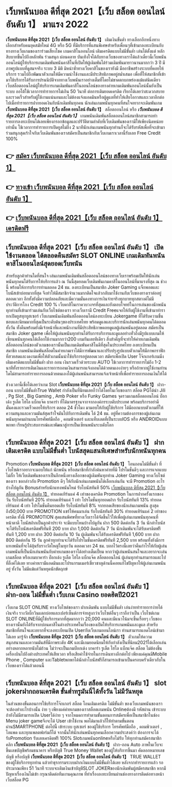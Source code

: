 # เว็บพนันบอล ดีที่สุด 2021【เว็บ สล็อต ออนไลน์ อันดับ 1】  มาแรง 2022

**เว็บพนันบอล ดีที่สุด 2021【เว็บ สล็อต ออนไลน์ อันดับ 1】** เติมเงินขั้นต่ำ  ทางเลือกอีกหนึ่งทางเลือกสำหรับคนยุคสมัยใหม่ 4G หรือ 5G ที่มีบริการที่แสนพิเศษสำหรับเพื่อนๆที่เข้ามาลงทะเบียนกับทางทางเว็บเกมของเราร่วมเสี่ยงโชค เกมคาสิโนออนไลน์ เติมเครดิตแบบไม่มีขั้นต่ำ เล่นได้ตั้งแต่ หลักสิบบาทขึ้นไปถึงหลักพัน ร่วมสนุก ผ่อนคลาย บันเทิงใจได้กับทางเว็บของทางเราได้แล้วเดี๋ยวนี้เว็บพนันออนไลน์ผู้ให้บริการเกมเดิมพันพนันคาสิโนที่เปิดให้ผู้เดิมพันได้ร่วมเดิมพันมายาวนานมากกว่า 3 ปี มีภาพรูปแบบที่ดูสมจจริง ระบบ 3 มิติ
มิหนำซ้ำทางเว็บคาสิโนของเรายังมี มืออาชีพสร้างระบบที่คอยให้บริการ  รวมไปถึงพัฒนาตัวเกมให้มีความน่าใช้งานและมีประสิทธิภาพอยู่สม่ำเสมอ เพื่อที่ให้สมาชิกที่เข้ามาใช้บริการได้รับการปรนนิบัติจากทางเว็บพนันเราอย่างเต็มที่โดยไม่ขาดตกบกพร่องแม้แต่นิดเดียว เว็บสล็อตออนไลน์ผู้ให้บริการเกมเดิมพันคาสิโนออนไลน์ของทางค่ายเกมเดิมพันออนไลน์นั้นยังเป็นระบบ ออโต้ใช้เวลาการทำรายการไม่เกิน 50 วินาที ต่อการเติมยอดเครดิต เรียกได้เลยว่าสะดวกสบายและรวดเร็วสำหรับผู้ใช้งานแน่นอนและไม่ต้องแจ้งแอดมินหรือผู้ดูแลที่ทำให้เสียโอกาสและเวลาอีกต่อไปเมื่อทำรายการฝากยอดเงินกับนักเดิมพันทุกคน
นักเล่นเกมพนันทุกคนที่สนใจอยากจะเดิมพันเกม **เว็บพนันบอล ดีที่สุด 2021【เว็บ สล็อต ออนไลน์ อันดับ 1】** สล็อตออนไลน์ หรือ ***เว็บพนันบอล ดีที่สุด 2021【เว็บ สล็อต ออนไลน์ อันดับ 1】*** เกมพนันเดิมพันสล็อตออนไลน์สมาชิกสามารถทำรายการลงทะเบียนได้เลยเพียงกรอกข้อมูลและปรัวัติตามลำดับที่เว็บเดิมพันของเรามีให้เพียงนิดหน่อยเท่านั้น ใช้เวลาการทำรายการเปิดยูสไม่ถึง 2 นาทีนักเล่นเกมพนันทุกท่านก็จะได้รับรหัสเพื่อที่จะเข้ามาร่วมสนุกสุดเร้าใจกับเว็บเดิมพันของเราสมัครเป็นสมาชิกกับเว็บเกมเราเวลานี้รับเลย Free Credit 100%

## 👉 [สมัคร เว็บพนันบอล ดีที่สุด 2021【เว็บ สล็อต ออนไลน์ อันดับ 1】](https://archa888.com/)
## 👉 [ทางเข้า เว็บพนันบอล ดีที่สุด 2021【เว็บ สล็อต ออนไลน์ อันดับ 1】](https://archa888.com/)
## 👉 [เว็บพนันบอล ดีที่สุด 2021【เว็บ สล็อต ออนไลน์ อันดับ 1】 เครดิตฟรี](https://archa888.com/)

## เว็บพนันบอล ดีที่สุด 2021【เว็บ สล็อต ออนไลน์ อันดับ 1】 เปิดใช้งานตลอด ได้ตลอดคืนสมัคร SLOT ONLINE เกมเดิมพันพนันคาสิโนออนไลน์สุดยอดเว็บพนัน

สำหรับลูกค้าท่านใดที่สนใจ เล่นเกมพนันเดิมพันสล็อตออนไลน์ของทางเว็บเราพร้อมเปิดให้นักเล่นพนันทุกคนได้รับการให้บริการแล้ว ณ วันนี้สุดยอดเว็บเดิมพันเกมคาสิโนออนไลน์ที่มาแรงที่สุด ณ ช่วงนี้ พร้อมให้การบริการท่านตลอด 24 ชม. ลงทะเบียนเป็นสมาชิก Joker Gaming แจ็กพอตและโบนัสเข้าบ่อยมากที่สุด จึงทำให้มีสมาชิกจำนวนมากติดใจแล้วกลับมาใช้งานกับเว็บของทางเราต่ออยู่ตลอดเวลา อีกทั้งยังมีความปลอดภัยและมีความมั่นคงทางการเงินจ่ายจริงทุกบาททุกสตางค์ไม่มีประวัติการโกง Credit 100 % เว็บคาสิโนเราควบวงจรที่สุดและยังตอบโจทย์ในการเล่นของนักพนันทุกท่านที่เข้ามาร่วมเล่นกับเว็บไซต์ของเรา
ทางเว็บเรามี Credit Freeแจกให้กับผู้ใช้งานที่เข้ามาทำรายกเปิดยูสทุกยูสเซอร์ เว็บเกมพนันเดิมพันสล็อตออนไลน์ลงทะเบียน Jokergame ที่ได้รับความชื่นชอบและนิยมมากที่สุดเป็นระดับต้นๆของประเทศไทย พร้อมดูแลและบริการนักเล่นพนันทุกคนได้ตลอดทั้งวัน ทั้งคืนพร้อมยังมีเจ้าหน้าที่และพนักงานที่มีประสิทธิภาพคอยดูแลผู้เล่นพนันอยู่ตลอด สมัครเป็นสมาชิก Joker game เพื่อให้ผู้เล่นพนันทุกท่านได้รับการบริการและดูแลอย่างทั่วถึงมีรูปแบบเกมให้เซียนพนันทุกคนได้เลือกใช้งานมากกว่า200 เกมกันเลยทีเดียว
สิ่งสำคัญที่จะทำให้ค่ายเกมเดิมพันสล็อตออนไลน์ของตัวเกมของเรานั้นเป็นเกมเดิมพันคาสิโนดีที่สุดในประเทศไทย ลงทะเบียนเป็นสมาชิก  เกมพนันเดิมพันสล็อตในค่ายเกมเราได้มีการพัฒนาและปรับปรุงรูปแบบตัวเกมให้มีภาพกราฟิกที่สวยสดและงดงามเพื่อให้ตัวเกมนั้นน่าใช้บริการอยู่ตลอดเวลา สมัครเพื่อเปิด User โจ๊กเกอร์เกมมิ่ง เติมเครดิตแบบไม่มีขั้นต่ำ ฝาก ถอน เงินรวดเร็วด้วยระบบ AUTO ใช้เวลาการทำรายการไม่ถึง 1-2 นาทีทั้งรายการเติมเงินและรายการถอนเงินสามารถแจ้งถอนได้ด้วยตนเองง่ายๆ หรือถ้าหากผู้ใช้งานท่านใดไม่สามารถทำรายการถอนด้วยตนเองได้ผู้เล่นพนันสามารถแจ้งเจ้าหน้าที่เพื่อทำรายการถอนเงินให้ได้

ช่วงเวลานี้เชื่อได้เลยว่าเกม Slot **เว็บพนันบอล ดีที่สุด 2021【เว็บ สล็อต ออนไลน์ อันดับ 1】** ฝาก-ถอน แบบไม่มีขั้นต่ำTrue Wallet กำลังเป็นที่นิยมเลยก็ว่าได้โดยในเว็บของเรา สล็อต PGได้นำ  Jili , Pg Slot , Big Gaming , Amb Poker หรือ Funky Games จุดรวมเกมสล็อตออนไลน์ ป๊อกเด้ง รูเล็ต ไฮโล แบ็กแจ๊ค บาคาร่า ที่ได้มาตรฐานจากจากองค์กรระบดับประเทศ พร้อมบริการอย่าดีมั่นคงและรวดเร็วคอยให้บริการ ตลอด 24 ชั่วโมง มามอบให้กับผู้ใช้บริการ ได้มีออกแบบตัวเกมที่ให้ความสนุกและความมันส์สุดเร้าใจมันไปกับการเดิมพัน ได้ 24 ชม. อยู่ที่ความต้องการของผู้เล่นเกมพนันทุกคนผ่านบนโทรศัพท์มือถือ , คอมพิวเตอร์ และแท็บเลตที่เป็นระบบIOS หรือ ANDROIDแบบพกพา เรียนรู้ประสบการณ์และพัฒนาสู่การเป็นเซียนพนันระบดับโลก

## เว็บพนันบอล ดีที่สุด 2021【เว็บ สล็อต ออนไลน์ อันดับ 1】 ฝากเติมเครดิต แบบไม่มีขั้นต่ำ โบนัสสุดแสนพิเศษสำหรับนักพนันทุกคน

 Promotion  **เว็บพนันบอล ดีที่สุด 2021【เว็บ สล็อต ออนไลน์ อันดับ 1】** โอนถอนไม่มีขั้นต่ำ ที่เว็บไซต์เราอยากจะมอบให้แก่  นักพนัน หรือสมาชิกที่กำลังค้นหาค่ายที่มี โปรโมชั่นดีๆ และการแจกแบบไม่กั๊ก ให้เว็บเดิมพันของเราเป็นอีกหนึ่งทางเลือกของผู้เดิมพันทุกท่าน Joker Gaming ทางเว็บไซต์ของเรา ขอกล่าวกับ Promotion ดีๆ ให้กับนักเล่นเกมพนันได้เลือกเล่นกัน จะมี Promotion อะไรบ้างไปดูกัน
Bonusสำหรับนักแทงพนันใหม่ รับโบนัสทันที 50% [เว็บพนันบอล ดีที่สุด 2021【เว็บ สล็อต ออนไลน์ อันดับ 1】](https://archa888.com/) ทำยอดเทิร์นแค่ 4 เท่าของเครดิต
 Promotion ในการฝากครั้งแรกของวัน รับโบนัสทันที 20% ทำยอดเทิร์นแค่ 1 เท่า
โปรโมชั่นทุกยอดฝาก รับโบนัสทันที 13% ทำยอดเทิร์นแค่ 4 เท่า
โปรโมชั่นคืนยอดเสีย รับโบนัสทันที 8% จากยอดเสียของนักเล่นเกมพนัน สูงสุดถึง50,000 บาท
 PROMOTION แชร์ให้คนมาเล่น รับโบนัสทันที 30% ทำยอดเทิร์นแค่ 2 เท่าของเครดิต
ทั้งนี้ PROMOTION สุดแสนพิศษที่ทางเว็บเราได้จัดขึ้นไว้ให้เพื่อผู้เล่นเกมพนันทุกคนที่หน้าตาดี โบนัสฝากเป็นลูกค้าประจำ จะมีแบบไหนบ้างไปดูกัน
ฝาก 500 ติดต่อกัน 3 วัน นักล่าโบนัสจะได้รับโบนัสเครดิตฟรีทันที 200 บาท
ฝาก 1,000 ติดต่อกัน 7 วัน นักเดิมพันจะได้รับเครดิตฟรีทันที 1,200 บาท
ฝาก 300 ติดต่อกัน 10 วัน ผู้เดิมพันจะได้รับเครดิตฟรีทันที 1,600 บาท
ฝาก 800 ติดต่อกัน 15 วัน ลูกค้าทุกท่านจะได้รับโปรโมชั่นเครดิตฟรีทันที 2,500 บาท
พร้อมทั้งยังมีการแทงพนันที่จะได้ลุ้นรับรางวัลใหญ่ในทุกวัน ตลอดเวลา 24 ชม. บอกไว้ตรงนี้เลยว่าคืนกำไรให้กับผู้เล่นเกมพนันที่เป็นนักเล่นพนันกับค่ายเกมของเราได้อย่างเต็มเปี่ยม หากว่าผู้เล่นพนันสนใจและอยากจะเล่น เกมสล็อต หรือเกมบาคาร่า ป๊อกเด้ง รูเล็ต ไฮโล แบ็กแจ๊ค สล็อตออนไลน์ ผู้เล่นทุกท่านสามารถแตะไปที่ลิ้งค์ได้เลย ทางค่ายเรามีแอดมินและโปรแกรมเมอร์เชี่ยวชาญด้านนี้คอยแก้ไขปัญหาให้ผู้เล่นเกมพนันอยู่ ทั้งวัน ไม่มีแม้แต่วันหยุดนักขัตฤกษ์

## เว็บพนันบอล ดีที่สุด 2021【เว็บ สล็อต ออนไลน์ อันดับ 1】 ฝาก-ถอน ไม่มีขั้นต่ำ  เว็บเกม Casino ยอดฮิตปี2021

เว็บเกม SLOT ONLINE ทางเว็บไซต์ของเรา ฝากเดิมพัน แบบไม่มีขั้นต่ำ เล่นง่ายทำรายการง่ายได้เงินจริง รางวัลบิ๊กวินแตกบ่อยและเปอร์เซ็นต์การจ่ายสูงกว่าเว็บไซต์อื่นๆ เราถือว่าเป็น เว็บไซต์เกม SLOT ONLINEที่มีผู้ใช้บริการมากที่สุดมากกว่า 20,000 คนและมีแนวโน้มจะขึ้นเรื่อยๆ เว็บของทางเรานั้นยังได้รับจากบ่อนคาสิโนต่างประเทศในเรื่องของเปิดให้บริการเกมพนันและดูแล สำหรับสมาชิกที่สนใจและอยากที่จะลงทะเบียนเปิด Userกับเว็บเกมออนไลน์เรา ท่านสามารถแอดไลน์เข้ามาได้เลย
	มารู้จัก **เว็บพนันบอล ดีที่สุด 2021【เว็บ สล็อต ออนไลน์ อันดับ 1】** ตัวเกมให้ความสนุกสนานและความมันส์ที่มีภาพระดับ 4K และมีเกมยอดนิยมให้กับกำลังเป็นที่นิยม2021ได้เลือกเล่นอย่างหลากหลายนับไม่ถ้วน  ไม่ว่าจะเป็นเกมป๊อกเด้ง บาคาร่า รูเล็ต ไฮโล แบ็กแจ๊ค สล็อต ไม่ต้องขึ้นเครื่องบินไปถึงต่างประเทศให้เสียเวลา หรือเสียค่าใช้จ่ายในการเดินทางอีกต่อไป เพียงแค่คุณมีMobile Phone , Computer และTabletพกพาได้นักล่าโบนัสฟรีก็สามารถเข้ามาเป็นครอบครัวเดียวกับในเว็บของเราได้แล้วตอนนี้

## เว็บพนันบอล ดีที่สุด 2021【เว็บ สล็อต ออนไลน์ อันดับ 1】 slot jokerฝากถอนเครดิต ขั้นต่ำทรูมันนี่ได้ทั้งวัน ไม่มีวันหยุด

ในส่วนของขั้นตอนการใช้บริการโจ๊กเกอร์ สล็อต โอนเติมเครดิต ไม่มีขั้นต่ำ ของเว็บเกมพนันของเรา จะต้องทำอะไรบ้างนั้น ง่าย ๆ เพียงแค่ค่ายเกมของเราสล็อตเกมพนัน Onlineต้องมี รหัสผ่าน เข้าระบบ ถ้ายังไม่มีสามารถเปิด Userได้ง่าย ๆ จากโหมดการทำตามขั้นตอนการสมัครเพื่อเป็นสมาชิกในช่อง Menu joker gameจึงจะได้ User เข้าใช้งาน พอได้มาแล้วก็ให้ทำตามขั้นตอนผ่านSMARTPHONE ต่อไปนี้
เข้าระบบ ยูสเซอร์  ของผู้ใช้บริการ โทรศัพท์มือถือ , คอมพิวเตอร์ , ไอแพด และทุกแพลตฟอร์มก็ได้
จากนั้นให้นักเล่นพนันทุกคนเลือกความประสงค์ว่า ต้องการจะได้รับPromotion รับเลยเครดิตฟรี 100% Slotเกมพนันonlineหรือไม่รับ
ให้ทุกท่านสมัครสมาชิก คลิก **เว็บพนันบอล ดีที่สุด 2021【เว็บ สล็อต ออนไลน์ อันดับ 1】** ฝาก-ถอน Auto ภาพในเว็บจะขึ้นเลขบัญชีพร้อมธนาคาร หรือบัญชี True Money Wallet ของผู้ให้บริการขึ้นมา
คัดลอกหมายเลขบัญชี หรือบัญชี **เว็บพนันบอล ดีที่สุด 2021【เว็บ สล็อต ออนไลน์ อันดับ 1】** TRUE WALLET ของผู้ใช้บริการทุกท่าน แล้วทำธุรกรรมระบบฝากเงินแบบไม่มีขั้นต่ำได้เลย
หลังจากทำรายการแล้ว รอประมาณเพียง 51 วินาที ระบบจะเติมเงินเข้าบัญชีSLOT JOKERของนักเดิมพันผู้สมัครสมาชิก
หากมีปัญหาเรื่องเงินไม่เข้า กรุณาติดต่อทีมงานคุณภาพ ที่ทำเรื่องลงทะเบียนผ่านช่องทางการติดต่อทางหน้าเว็บสล็อต PG


